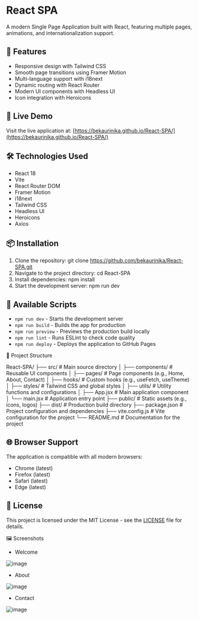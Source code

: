 # React SPA

A modern Single Page Application built with React, featuring multiple pages, animations, and internationalization support.

## 🌟 Features

- Responsive design with Tailwind CSS
- Smooth page transitions using Framer Motion
- Multi-language support with i18next
- Dynamic routing with React Router
- Modern UI components with Headless UI
- Icon integration with Heroicons

## 🚀 Live Demo

Visit the live application at: [https://bekaurinika.github.io/React-SPA/](https://bekaurinika.github.io/React-SPA/)

## 🛠️ Technologies Used

- React 18
- Vite
- React Router DOM
- Framer Motion
- i18next
- Tailwind CSS
- Headless UI
- Heroicons
- Axios

## 📦 Installation

1. Clone the repository:
git clone https://github.com/bekaurinika/React-SPA.git
2. Navigate to the project directory:
cd React-SPA
3. Install dependencies:
npm install
4. Start the development server:
npm run dev
## 🔧 Available Scripts

- `npm run dev` - Starts the development server
- `npm run build` - Builds the app for production
- `npm run preview` - Previews the production build locally
- `npm run lint` - Runs ESLint to check code quality
- `npm run deploy` - Deploys the application to GitHub Pages

📁 Project Structure

React-SPA/
├── src/                    # Main source directory
│   ├── components/         # Reusable UI components
│   ├── pages/              # Page components (e.g., Home, About, Contact)
│   ├── hooks/              # Custom hooks (e.g., useFetch, useTheme)
│   ├── styles/             # Tailwind CSS and global styles
│   ├── utils/              # Utility functions and configurations
│   ├── App.jsx             # Main application component
│   └── main.jsx            # Application entry point
├── public/                 # Static assets (e.g., icons, logos)
├── dist/                   # Production build directory
├── package.json            # Project configuration and dependencies
├── vite.config.js          # Vite configuration for the project
└── README.md               # Documentation for the project




## 🌐 Browser Support

The application is compatible with all modern browsers:
- Chrome (latest)
- Firefox (latest)
- Safari (latest)
- Edge (latest)

## 📄 License

This project is licensed under the MIT License - see the [LICENSE](LICENSE) file for details.

🖼️ Screenshots

- Welcome

![image](https://github.com/user-attachments/assets/97eb2d5c-62b4-4e7a-b56b-c0d73ebad76c)

- About

![image](https://github.com/user-attachments/assets/9a5b5695-b5bf-4ff9-8c4e-79dbb8889c55)

- Contact

![image](https://github.com/user-attachments/assets/d3b63f08-a96d-493e-9e9c-67ad22055fbc)



